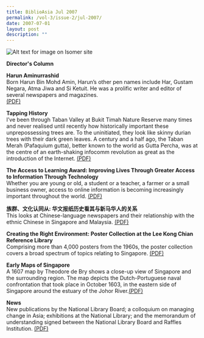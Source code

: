 ```yaml
---
title: BiblioAsia Jul 2007
permalink: /vol-3/issue-2/jul-2007/
date: 2007-07-01
layout: post
description: ""
---
```

![Alt text for image on Isomer site](/images/covers/ba3-2.jpg)

<a style="text-decoration: none; font-weight: bold;" href="/vol-3/issue2/jul-2007/director-column">Director's Column</a>

<a style="text-decoration: none; font-weight: bold;" href="/vol-3/issue2/jul-2007/harun-aminurrashid">Harun Aminurrashid</a>
<br>Born Harun Bin Mohd Amin, Harun’s other pen names include Har, Gustam Negara, Atma Jiwa and Si Ketuit. He was a prolific writer and editor of several newspapers and magazines.  
[(PDF)](/files/pdf/vol-3/issue-2/v3-issue2_Aminurrashid.pdf)

<a style="text-decoration: none; font-weight: bold;" href="/vol-3/issue2/jul-2007/tapping-history">Tapping History</a><br>I’ve been through Taban Valley at Bukit Timah Nature Reserve many times and never realised until recently how historically important these unprepossessing trees are. To the uninitiated, they look like skinny durian trees with their dark green leaves. A century and a half ago, the Taban Merah (Pafaquium gutta), better known to the world as Gutta Percha, was at the centre of an earth-shaking infocomm revolution as great as the introduction of the Internet.
[(PDF)](/files/pdf/vol-3/issue-2/v3-issue2_TappingHistory.pdf)

<a style="text-decoration: none; font-weight: bold;" href="/vol-3/issue2/jul-2007/access-learning-award-information-technology">The Access to Learning Award: Improving Lives Through Greater Access to Information Through Technology</a><br>
Whether you are young or old, a student or a teacher, a farmer or a small business owner, access to online information is becoming increasingly important throughout the world. [(PDF)](/files/pdf/vol-3/issue-2/v3-issue2_LearningAward.pdf)

**族群、文化认同从: 华文报纸历史看其与新马华人的关系**<br>This  looks at Chinese-language newspapers and their relationship with the ethnic Chinese in Singapore and Malaysia. [(PDF)](/files/pdf/vol-3/issue-2/v3-issue2_Chinese.pdf)

<a style="text-decoration: none; font-weight: bold;" href="/vol-3/issue2/jul-2007/poster-collection-right-environment">Creating the Right Environment: Poster Collection at the Lee Kong Chian Reference Library</a><br>Comprising more than 4,000 posters from the 1960s, the poster collection covers a broad spectrum of topics relating to Singapore. [(PDF)](/files/pdf/vol-3/issue-2/v3-issue2_PosterCollection.pdf)

<a style="text-decoration: none; font-weight: bold;" href="/vol-3/issue2/jul-2007/early-map-singapore">Early Maps of Singapore
</a><br>A 1607 map by Theodore de Bry shows a close-up view of Singapore and the surrounding region. The map depicts the Dutch-Portuguese naval confrontation that took place in October 1603, in the eastern side of Singapore around the estuary of the Johor River.[(PDF)](/files/pdf/vol-3/issue-2/v3-issue2_EarlyMaps.pdf)

**News**<br>New publications by the National Library Board; a colloquium on managing change in Asia; exhibitions at the National Library; and the memorandum of understanding signed between the National Library Board and Raffles Institution. [(PDF)](/files/pdf/vol-3/issue-2/v3-issue2_News.pdf)